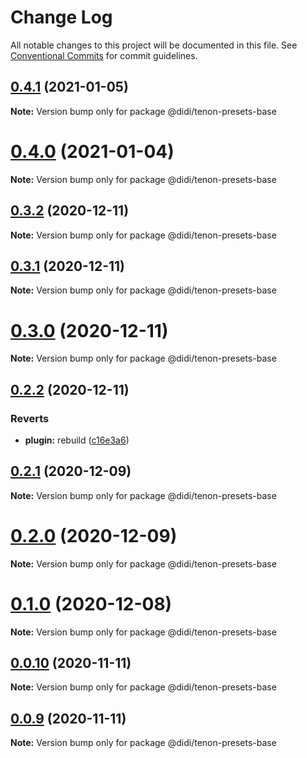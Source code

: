 # Change Log

All notable changes to this project will be documented in this file.
See [Conventional Commits](https://conventionalcommits.org) for commit guidelines.

## [0.4.1](https://git.xiaojukeji.com/tenon/tenon-plugins/compare/v0.4.0...v0.4.1) (2021-01-05)

**Note:** Version bump only for package @didi/tenon-presets-base





# [0.4.0](https://git.xiaojukeji.com/tenon/tenon-plugins/compare/v0.3.2...v0.4.0) (2021-01-04)

**Note:** Version bump only for package @didi/tenon-presets-base





## [0.3.2](https://git.xiaojukeji.com/tenon/tenon-plugins/compare/v0.3.1...v0.3.2) (2020-12-11)

**Note:** Version bump only for package @didi/tenon-presets-base





## [0.3.1](https://git.xiaojukeji.com/tenon/tenon-plugins/compare/v0.3.0...v0.3.1) (2020-12-11)

**Note:** Version bump only for package @didi/tenon-presets-base





# [0.3.0](https://git.xiaojukeji.com/tenon/tenon-plugins/compare/v0.2.2...v0.3.0) (2020-12-11)

**Note:** Version bump only for package @didi/tenon-presets-base





## [0.2.2](https://git.xiaojukeji.com/tenon/tenon-plugins/compare/v0.2.1...v0.2.2) (2020-12-11)


### Reverts

* **plugin:** rebuild ([c16e3a6](https://git.xiaojukeji.com/tenon/tenon-plugins/commits/c16e3a651d199fc179dcbd5dd7b91c4fabec49c0))





## [0.2.1](https://git.xiaojukeji.com/tenon/tenon-plugins/compare/v0.2.0...v0.2.1) (2020-12-09)

**Note:** Version bump only for package @didi/tenon-presets-base





# [0.2.0](https://git.xiaojukeji.com/tenon/tenon-plugins/compare/v0.1.0...v0.2.0) (2020-12-09)

**Note:** Version bump only for package @didi/tenon-presets-base





# [0.1.0](https://git.xiaojukeji.com/tenon/tenon-plugins/compare/v0.0.10...v0.1.0) (2020-12-08)

**Note:** Version bump only for package @didi/tenon-presets-base





## [0.0.10](https://git.xiaojukeji.com/tenon/tenon-plugins/compare/v0.0.9...v0.0.10) (2020-11-11)

**Note:** Version bump only for package @didi/tenon-presets-base





## [0.0.9](https://git.xiaojukeji.com/tenon/tenon-plugins/compare/v0.0.8...v0.0.9) (2020-11-11)

**Note:** Version bump only for package @didi/tenon-presets-base
